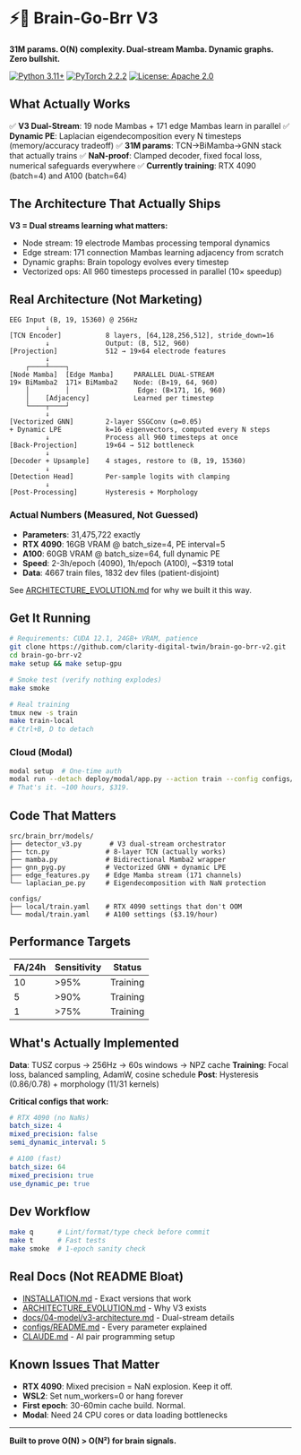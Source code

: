 # ⚡🧠 Brain-Go-Brr V3

**31M params. O(N) complexity. Dual-stream Mamba. Dynamic graphs. Zero bullshit.**

[![Python 3.11+](https://img.shields.io/badge/python-3.11+-blue.svg)](https://python.org)
[![PyTorch 2.2.2](https://img.shields.io/badge/pytorch-2.2.2-red.svg)](https://pytorch.org)
[![License: Apache 2.0](https://img.shields.io/badge/License-Apache%202.0-green.svg)](LICENSE)

## What Actually Works

✅ **V3 Dual-Stream**: 19 node Mambas + 171 edge Mambas learn in parallel
✅ **Dynamic PE**: Laplacian eigendecomposition every N timesteps (memory/accuracy tradeoff)
✅ **31M params**: TCN→BiMamba→GNN stack that actually trains
✅ **NaN-proof**: Clamped decoder, fixed focal loss, numerical safeguards everywhere
✅ **Currently training**: RTX 4090 (batch=4) and A100 (batch=64)

## The Architecture That Actually Ships

**V3 = Dual streams learning what matters:**
- Node stream: 19 electrode Mambas processing temporal dynamics
- Edge stream: 171 connection Mambas learning adjacency from scratch
- Dynamic graphs: Brain topology evolves every timestep
- Vectorized ops: All 960 timesteps processed in parallel (10× speedup)

## Real Architecture (Not Marketing)

```
EEG Input (B, 19, 15360) @ 256Hz
         ↓
[TCN Encoder]           8 layers, [64,128,256,512], stride_down=16
         ↓              Output: (B, 512, 960)
[Projection]            512 → 19×64 electrode features
         ↓
    ┌────┴────┐
[Node Mamba]  [Edge Mamba]     PARALLEL DUAL-STREAM
19× BiMamba2  171× BiMamba2    Node: (B×19, 64, 960)
    │         │                 Edge: (B×171, 16, 960)
    │    [Adjacency]           Learned per timestep
    └────┬────┘
         ↓
[Vectorized GNN]        2-layer SSGConv (α=0.05)
+ Dynamic LPE           k=16 eigenvectors, computed every N steps
         ↓              Process all 960 timesteps at once
[Back-Projection]       19×64 → 512 bottleneck
         ↓
[Decoder + Upsample]    4 stages, restore to (B, 19, 15360)
         ↓
[Detection Head]        Per-sample logits with clamping
         ↓
[Post-Processing]       Hysteresis + Morphology
```

### Actual Numbers (Measured, Not Guessed)
- **Parameters**: 31,475,722 exactly
- **RTX 4090**: 16GB VRAM @ batch_size=4, PE interval=5
- **A100**: 60GB VRAM @ batch_size=64, full dynamic PE
- **Speed**: 2-3h/epoch (4090), 1h/epoch (A100), ~$319 total
- **Data**: 4667 train files, 1832 dev files (patient-disjoint)

See [ARCHITECTURE_EVOLUTION.md](ARCHITECTURE_EVOLUTION.md) for why we built it this way.

## Get It Running

```bash
# Requirements: CUDA 12.1, 24GB+ VRAM, patience
git clone https://github.com/clarity-digital-twin/brain-go-brr-v2.git
cd brain-go-brr-v2
make setup && make setup-gpu

# Smoke test (verify nothing explodes)
make smoke

# Real training
tmux new -s train
make train-local
# Ctrl+B, D to detach
```

### Cloud (Modal)

```bash
modal setup  # One-time auth
modal run --detach deploy/modal/app.py --action train --config configs/modal/train.yaml
# That's it. ~100 hours, $319.
```

## Code That Matters

```
src/brain_brr/models/
├── detector_v3.py       # V3 dual-stream orchestrator
├── tcn.py              # 8-layer TCN (actually works)
├── mamba.py            # Bidirectional Mamba2 wrapper
├── gnn_pyg.py          # Vectorized GNN + dynamic LPE
├── edge_features.py    # Edge Mamba stream (171 channels)
└── laplacian_pe.py     # Eigendecomposition with NaN protection

configs/
├── local/train.yaml    # RTX 4090 settings that don't OOM
└── modal/train.yaml    # A100 settings ($3.19/hour)
```

## Performance Targets

| FA/24h | Sensitivity | Status |
|--------|------------|--------|
| 10 | >95% | Training |
| 5 | >90% | Training |
| 1 | >75% | Training |

## What's Actually Implemented

**Data**: TUSZ corpus → 256Hz → 60s windows → NPZ cache
**Training**: Focal loss, balanced sampling, AdamW, cosine schedule
**Post**: Hysteresis (0.86/0.78) + morphology (11/31 kernels)

**Critical configs that work:**
```yaml
# RTX 4090 (no NaNs)
batch_size: 4
mixed_precision: false
semi_dynamic_interval: 5

# A100 (fast)
batch_size: 64
mixed_precision: true
use_dynamic_pe: true
```

## Dev Workflow

```bash
make q      # Lint/format/type check before commit
make t      # Fast tests
make smoke  # 1-epoch sanity check
```

## Real Docs (Not README Bloat)

- [INSTALLATION.md](INSTALLATION.md) - Exact versions that work
- [ARCHITECTURE_EVOLUTION.md](ARCHITECTURE_EVOLUTION.md) - Why V3 exists
- [docs/04-model/v3-architecture.md](docs/04-model/v3-architecture.md) - Dual-stream details
- [configs/README.md](configs/README.md) - Every parameter explained
- [CLAUDE.md](CLAUDE.md) - AI pair programming setup

## Known Issues That Matter

- **RTX 4090**: Mixed precision = NaN explosion. Keep it off.
- **WSL2**: Set num_workers=0 or hang forever
- **First epoch**: 30-60min cache build. Normal.
- **Modal**: Need 24 CPU cores or data loading bottlenecks

---

**Built to prove O(N) > O(N²) for brain signals.**
